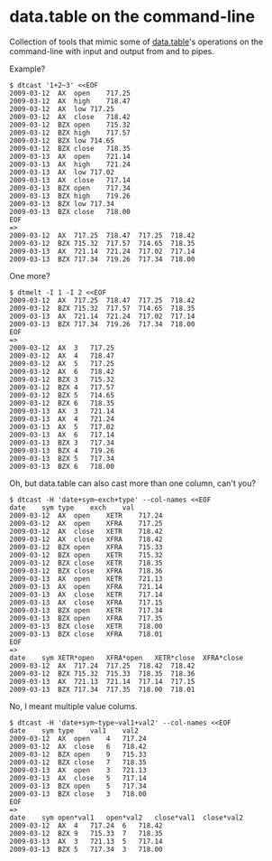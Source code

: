 data.table on the command-line
==============================

Collection of tools that mimic some of [data.table][1]'s operations
on the command-line with input and output from and to pipes.

Example?

    $ dtcast '1+2~3' <<EOF
    2009-03-12	AX	open	717.25
    2009-03-12	AX	high	718.47
    2009-03-12	AX	low	717.25
    2009-03-12	AX	close	718.42
    2009-03-12	BZX	open	715.32
    2009-03-12	BZX	high	717.57
    2009-03-12	BZX	low	714.65
    2009-03-12	BZX	close	718.35
    2009-03-13	AX	open	721.14
    2009-03-13	AX	high	721.24
    2009-03-13	AX	low	717.02
    2009-03-13	AX	close	717.14
    2009-03-13	BZX	open	717.34
    2009-03-13	BZX	high	719.26
    2009-03-13	BZX	low	717.34
    2009-03-13	BZX	close	718.00
    EOF
    =>
    2009-03-12	AX	717.25	718.47	717.25	718.42
    2009-03-12	BZX	715.32	717.57	714.65	718.35
    2009-03-13	AX	721.14	721.24	717.02	717.14
    2009-03-13	BZX	717.34	719.26	717.34	718.00

One more?

    $ dtmelt -I 1 -I 2 <<EOF
    2009-03-12	AX	717.25	718.47	717.25	718.42
    2009-03-12	BZX	715.32	717.57	714.65	718.35
    2009-03-13	AX	721.14	721.24	717.02	717.14
    2009-03-13	BZX	717.34	719.26	717.34	718.00
    EOF
    =>
    2009-03-12	AX	3	717.25
    2009-03-12	AX	4	718.47
    2009-03-12	AX	5	717.25
    2009-03-12	AX	6	718.42
    2009-03-12	BZX	3	715.32
    2009-03-12	BZX	4	717.57
    2009-03-12	BZX	5	714.65
    2009-03-12	BZX	6	718.35
    2009-03-13	AX	3	721.14
    2009-03-13	AX	4	721.24
    2009-03-13	AX	5	717.02
    2009-03-13	AX	6	717.14
    2009-03-13	BZX	3	717.34
    2009-03-13	BZX	4	719.26
    2009-03-13	BZX	5	717.34
    2009-03-13	BZX	6	718.00

Oh, but data.table can also cast more than one column, can't you?

    $ dtcast -H 'date+sym~exch+type' --col-names <<EOF
    date	sym	type	exch	val
    2009-03-12	AX	open	XETR	717.24
    2009-03-12	AX	open	XFRA	717.25
    2009-03-12	AX	close	XETR	718.42
    2009-03-12	AX	close	XFRA	718.42
    2009-03-12	BZX	open	XFRA	715.33
    2009-03-12	BZX	open	XETR	715.32
    2009-03-12	BZX	close	XETR	718.35
    2009-03-12	BZX	close	XFRA	718.36
    2009-03-13	AX	open	XETR	721.13
    2009-03-13	AX	open	XFRA	721.14
    2009-03-13	AX	close	XETR	717.14
    2009-03-13	AX	close	XFRA	717.15
    2009-03-13	BZX	open	XETR	717.34
    2009-03-13	BZX	open	XFRA	717.35
    2009-03-13	BZX	close	XETR	718.00
    2009-03-13	BZX	close	XFRA	718.01
    EOF
    =>
    date	sym	XETR*open	XFRA*open	XETR*close	XFRA*close
    2009-03-12	AX	717.24	717.25	718.42	718.42
    2009-03-12	BZX	715.32	715.33	718.35	718.36
    2009-03-13	AX	721.13	721.14	717.14	717.15
    2009-03-13	BZX	717.34	717.35	718.00	718.01

No, I meant multiple value colums.

    $ dtcast -H 'date+sym~type~val1+val2' --col-names <<EOF
    date	sym	type	val1	val2
    2009-03-12	AX	open	4	717.24
    2009-03-12	AX	close	6	718.42
    2009-03-12	BZX	open	9	715.33
    2009-03-12	BZX	close	7	718.35
    2009-03-13	AX	open	3	721.13
    2009-03-13	AX	close	5	717.14
    2009-03-13	BZX	open	5	717.34
    2009-03-13	BZX	close	3	718.00
    EOF
    =>
    date	sym	open*val1	open*val2	close*val1	close*val2
    2009-03-12	AX	4	717.24	6	718.42
    2009-03-12	BZX	9	715.33	7	718.35
    2009-03-13	AX	3	721.13	5	717.14
    2009-03-13	BZX	5	717.34	3	718.00


  [1]: http://github.com/Rdatatable/data.table/wiki
